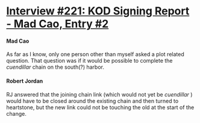 # [Interview #221: KOD Signing Report - Mad Cao, Entry #2](https://www.theoryland.com/intvmain.php?i=221#2)

#### Mad Cao

As far as I know, only one person other than myself asked a plot related question. That question was if it would be possible to complete the
*cuendillar*
chain on the south(?) harbor.

#### Robert Jordan

RJ answered that the joining chain link (which would not yet be
*cuendillar*
) would have to be closed around the existing chain and then turned to heartstone, but the new link could not be touching the old at the start of the change.


